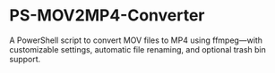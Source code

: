 # PS-MOV2MP4-Converter
A PowerShell script to convert MOV files to MP4 using ffmpeg—with customizable settings, automatic file renaming, and optional trash bin support.

